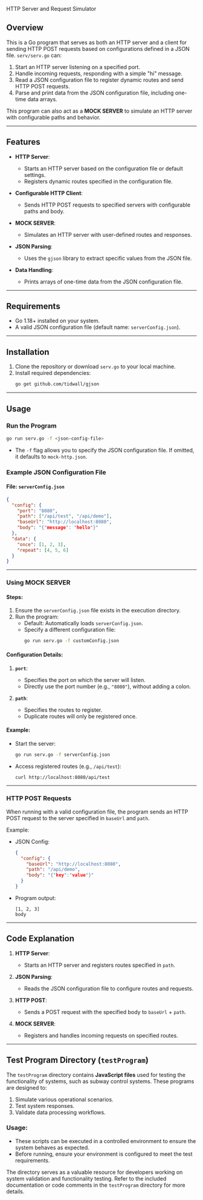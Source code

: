 
HTTP Server and Request Simulator

## Overview

This is a Go program that serves as both an HTTP server and a client for sending HTTP POST requests based on configurations defined in a JSON file. `serv/serv.go` can:

1. Start an HTTP server listening on a specified port.
2. Handle incoming requests, responding with a simple "hi" message.
3. Read a JSON configuration file to register dynamic routes and send HTTP POST requests.
4. Parse and print data from the JSON configuration file, including one-time data arrays.

This program can also act as a **MOCK SERVER** to simulate an HTTP server with configurable paths and behavior.

---

## Features

- **HTTP Server**:
  - Starts an HTTP server based on the configuration file or default settings.
  - Registers dynamic routes specified in the configuration file.

- **Configurable HTTP Client**:
  - Sends HTTP POST requests to specified servers with configurable paths and body.

- **MOCK SERVER**:
  - Simulates an HTTP server with user-defined routes and responses.

- **JSON Parsing**:
  - Uses the `gjson` library to extract specific values from the JSON file.

- **Data Handling**:
  - Prints arrays of one-time data from the JSON configuration file.

---

## Requirements

- Go 1.18+ installed on your system.
- A valid JSON configuration file (default name: `serverConfig.json`).

---

## Installation

1. Clone the repository or download `serv.go` to your local machine.
2. Install required dependencies:
   ```bash
   go get github.com/tidwall/gjson
   ```

---

## Usage

### Run the Program
```bash
go run serv.go -f <json-config-file>
```

- The `-f` flag allows you to specify the JSON configuration file. If omitted, it defaults to `mock-http.json`.

### Example JSON Configuration File

#### File: `serverConfig.json`

```json
{
  "config": {
    "port": "8080",
    "path": ["/api/test", "/api/demo"],
    "baseUrl": "http://localhost:8080",
    "body": "{"message": "hello"}"
  },
  "data": {
    "once": [1, 2, 3],
    "repeat": [4, 5, 6]
  }
}
```

---

### Using MOCK SERVER

#### Steps:
1. Ensure the `serverConfig.json` file exists in the execution directory.
2. Run the program:
   - Default: Automatically loads `serverConfig.json`.
   - Specify a different configuration file:
     ```bash
     go run serv.go -f customConfig.json
     ```

#### Configuration Details:
1. **`port`**:
   - Specifies the port on which the server will listen.
   - Directly use the port number (e.g., `"8080"`), without adding a colon.

2. **`path`**:
   - Specifies the routes to register.
   - Duplicate routes will only be registered once.

#### Example:
- Start the server:
  ```bash
  go run serv.go -f serverConfig.json
  ```

- Access registered routes (e.g., `/api/test`):
  ```bash
  curl http://localhost:8080/api/test
  ```

---

### HTTP POST Requests
When running with a valid configuration file, the program sends an HTTP POST request to the server specified in `baseUrl` and `path`.

Example:
- JSON Config:
  ```json
  {
    "config": {
      "baseUrl": "http://localhost:8080",
      "path": "/api/demo",
      "body": "{"key":"value"}"
    }
  }
  ```

- Program output:
  ```
  [1, 2, 3]
  body
  ```

---

## Code Explanation

1. **HTTP Server**:
   - Starts an HTTP server and registers routes specified in `path`.

2. **JSON Parsing**:
   - Reads the JSON configuration file to configure routes and requests.

3. **HTTP POST**:
   - Sends a POST request with the specified body to `baseUrl` + `path`.

4. **MOCK SERVER**:
   - Registers and handles incoming requests on specified routes.

---

## Test Program Directory (`testProgram`)

The `testProgram` directory contains **JavaScript files** used for testing the functionality of systems, such as subway control systems. These programs are designed to:

1. Simulate various operational scenarios.
2. Test system responses.
3. Validate data processing workflows.

### Usage:
- These scripts can be executed in a controlled environment to ensure the system behaves as expected.
- Before running, ensure your environment is configured to meet the test requirements.

The directory serves as a valuable resource for developers working on system validation and functionality testing. Refer to the included documentation or code comments in the `testProgram` directory for more details.

